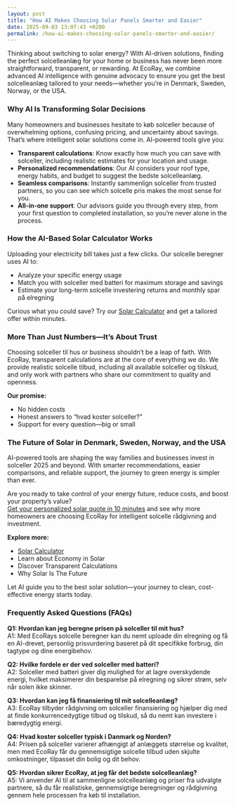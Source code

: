 ```yaml
---
layout: post
title: "How AI Makes Choosing Solar Panels Smarter and Easier"
date: 2025-09-03 13:07:43 +0200
permalink: /how-ai-makes-choosing-solar-panels-smarter-and-easier/
---
```

Thinking about switching to solar energy? With AI-driven solutions, finding the perfect solcelleanlæg for your home or business has never been more straightforward, transparent, or rewarding. At EcoRay, we combine advanced AI intelligence with genuine advocacy to ensure you get the best solcelleanlæg tailored to your needs—whether you’re in Denmark, Sweden, Norway, or the USA.

### Why AI Is Transforming Solar Decisions

Many homeowners and businesses hesitate to køb solceller because of overwhelming options, confusing pricing, and uncertainty about savings. That’s where intelligent solar solutions come in. AI-powered tools give you:

- **Transparent calculations**: Know exactly how much you can save with solceller, including realistic estimates for your location and usage.
- **Personalized recommendations**: Our AI considers your roof type, energy habits, and budget to suggest the bedste solcelleanlæg.
- **Seamless comparisons**: Instantly sammenlign solceller from trusted partners, so you can see which solcelle pris makes the most sense for you.
- **All-in-one support**: Our advisors guide you through every step, from your first question to completed installation, so you’re never alone in the process.

### How the AI-Based Solar Calculator Works

Uploading your electricity bill takes just a few clicks. Our solcelle beregner uses AI to:

- Analyze your specific energy usage
- Match you with solceller med batteri for maximum storage and savings
- Estimate your long-term solcelle investering returns and monthly spar på elregning

Curious what you could save? Try our [Solar Calculator](https://ecoray.dk/en/calculator) and get a tailored offer within minutes.

### More Than Just Numbers—It’s About Trust

Choosing solceller til hus or business shouldn’t be a leap of faith. With EcoRay, transparent calculations are at the core of everything we do. We provide realistic solcelle tilbud, including all available solceller og tilskud, and only work with partners who share our commitment to quality and openness.

**Our promise:**  
- No hidden costs  
- Honest answers to “hvad koster solceller?”  
- Support for every question—big or small

### The Future of Solar in Denmark, Sweden, Norway, and the USA

AI-powered tools are shaping the way families and businesses invest in solceller 2025 and beyond. With smarter recommendations, easier comparisons, and reliable support, the journey to green energy is simpler than ever.

Are you ready to take control of your energy future, reduce costs, and boost your property’s value?  
[Get your personalized solar quote in 10 minutes](https://ecoray.dk/en/calculator) and see why more homeowners are choosing EcoRay for intelligent solcelle rådgivning and investment.

**Explore more:**  
- [Solar Calculator](https://ecoray.dk/en/calculator)  
- Learn about Economy in Solar  
- Discover Transparent Calculations  
- Why Solar Is The Future

Let AI guide you to the best solar solution—your journey to clean, cost-effective energy starts today.

### Frequently Asked Questions (FAQs)

**Q1: Hvordan kan jeg beregne prisen på solceller til mit hus?**  
A1: Med EcoRays solcelle beregner kan du nemt uploade din elregning og få en AI-drevet, personlig prisvurdering baseret på dit specifikke forbrug, din tagtype og dine energibehov.

**Q2: Hvilke fordele er der ved solceller med batteri?**  
A2: Solceller med batteri giver dig mulighed for at lagre overskydende energi, hvilket maksimerer din besparelse på elregning og sikrer strøm, selv når solen ikke skinner.

**Q3: Hvordan kan jeg få finansiering til mit solcelleanlæg?**  
A3: EcoRay tilbyder rådgivning om solceller finansiering og hjælper dig med at finde konkurrencedygtige tilbud og tilskud, så du nemt kan investere i bæredygtig energi.

**Q4: Hvad koster solceller typisk i Danmark og Norden?**  
A4: Prisen på solceller varierer afhængigt af anlæggets størrelse og kvalitet, men med EcoRay får du gennemsigtige solcelle tilbud uden skjulte omkostninger, tilpasset din bolig og dit behov.

**Q5: Hvordan sikrer EcoRay, at jeg får det bedste solcelleanlæg?**  
A5: Vi anvender AI til at sammenligne solcelleanlæg og priser fra udvalgte partnere, så du får realistiske, gennemsigtige beregninger og rådgivning gennem hele processen fra køb til installation.

<script type="application/ld+json">
{
  "@context": "https://schema.org",
  "@type": "BlogPosting",
  "headline": "How AI Makes Choosing Solar Panels Smarter and Easier",
  "description": "Discover how EcoRay uses AI to provide transparent calculations, personalized solar panel recommendations, and seamless comparisons for private homeowners and businesses in Denmark, Sweden, Norway, and the USA.",
  "author": {
    "@type": "Person",
    "name": "EcoRay",
    "description": "We act as your advisor - or “advocate” - throughout the process, always representing your interests. Using transparent calculations, realistic savings estimates, and AI-based system recommendations, we help you make an informed decision. You receive competitive offers from selected partners, and we ensure the entire journey - from first click to completed installation - is seamless and trustworthy. If any questions or complications arise, we're on your side to support and guide you every step of the way."
  },
  "publisher": {
    "@type": "Organization",
    "name": "EcoRay",
    "url": "https://ecoray.dk"
  },
  "datePublished": "2024-06-01",
  "mainEntityOfPage": {
    "@type": "WebPage",
    "@id": "https://ecoray.dk/blog/how-ai-makes-choosing-solar-panels-smarter"
  },
  "keywords": "solceller, solcelleanlæg, solceller til hus, solcelle pris, køb solceller, bedste solcelleanlæg, solcelle beregner, solceller med batteri, solceller finansiering, hvad koster solceller, solcelle tilbud, solceller og tilskud, solcelle investering, solceller parcelhus, spar på elregning, solcelle rådgivning, sammenlign solceller, solceller 2025, solceller Danmark, solceller gennemsigtighed, B2C, lead generation, solar, automation, AI Intelligence, AI, intelligent solar",
  "inLanguage": "en-US",
  "url": "https://ecoray.dk/blog/how-ai-makes-choosing-solar-panels-smarter"
}
</script>

<script type="application/ld+json">
{
  "@context": "https://schema.org",
  "@type": "FAQPage",
  "mainEntity": [
    {
      "@type": "Question",
      "name": "Hvordan kan jeg beregne prisen på solceller til mit hus?",
      "acceptedAnswer": {
        "@type": "Answer",
        "text": "Med EcoRays solcelle beregner kan du nemt uploade din elregning og få en AI-drevet, personlig prisvurdering baseret på dit specifikke forbrug, din tagtype og dine energibehov."
      }
    },
    {
      "@type": "Question",
      "name": "Hvilke fordele er der ved solceller med batteri?",
      "acceptedAnswer": {
        "@type": "Answer",
        "text": "Solceller med batteri giver dig mulighed for at lagre overskydende energi, hvilket maksimerer din besparelse på elregning og sikrer strøm, selv når solen ikke skinner."
      }
    },
    {
      "@type": "Question",
      "name": "Hvordan kan jeg få finansiering til mit solcelleanlæg?",
      "acceptedAnswer": {
        "@type": "Answer",
        "text": "EcoRay tilbyder rådgivning om solceller finansiering og hjælper dig med at finde konkurrencedygtige tilbud og tilskud, så du nemt kan investere i bæredygtig energi."
      }
    },
    {
      "@type": "Question",
      "name": "Hvad koster solceller typisk i Danmark og Norden?",
      "acceptedAnswer": {
        "@type": "Answer",
        "text": "Prisen på solceller varierer afhængigt af anlæggets størrelse og kvalitet, men med EcoRay får du gennemsigtige solcelle tilbud uden skjulte omkostninger, tilpasset din bolig og dit behov."
      }
    },
    {
      "@type": "Question",
      "name": "Hvordan sikrer EcoRay, at jeg får det bedste solcelleanlæg?",
      "acceptedAnswer": {
        "@type": "Answer",
        "text": "Vi anvender AI til at sammenligne solcelleanlæg og priser fra udvalgte partnere, så du får realistiske, gennemsigtige beregninger og rådgivning gennem hele processen fra køb til installation."
      }
    }
  ]
}
</script>